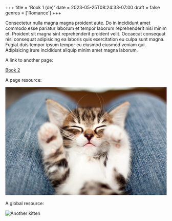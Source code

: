 +++
title = 'Book 1 (de)'
date = 2023-05-25T08:24:33-07:00
draft = false
genres = ['Romance']
+++

Consectetur nulla magna magna proident aute. Do in incididunt amet commodo esse pariatur laborum et tempor laborum reprehenderit nisi minim et. Proident sit magna sint reprehenderit proident velit. Occaecat consequat nisi consequat adipisicing ea laboris quis exercitation eu culpa sunt magna. Fugiat duis tempor ipsum tempor eu eiusmod eiusmod veniam qui. Adipisicing irure incididunt aliquip minim amet magna laborum.

A link to another page:

[Book 2](book-2)

A page resource:

![A kitten](b.jpg "A cute kitten!")

A global resource:

![Another kitten](img/a.jpg "Another cute kitten!")
